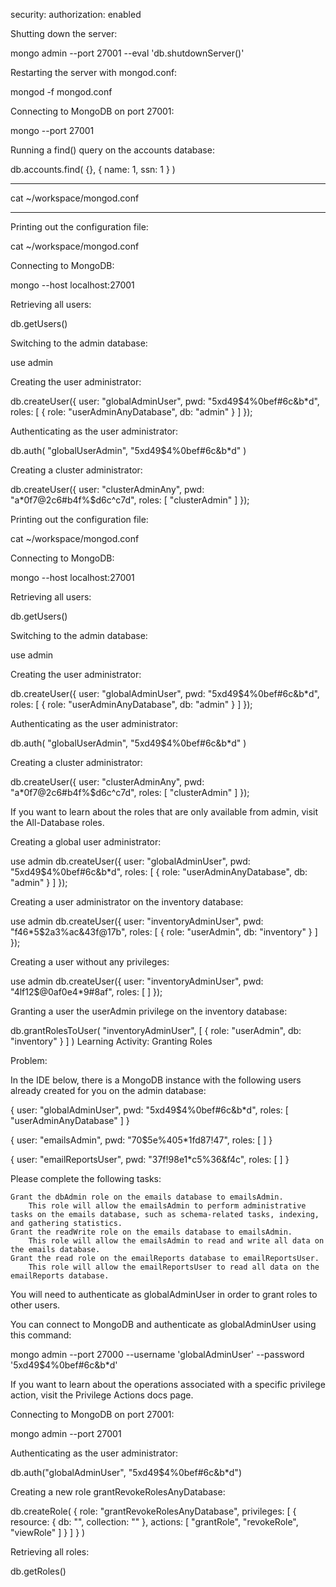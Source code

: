 security:
  authorization: enabled

  Shutting down the server:

mongo admin --port 27001 --eval 'db.shutdownServer()'

Restarting the server with mongod.conf:

mongod -f mongod.conf


Connecting to MongoDB on port 27001:

mongo --port 27001


Running a find() query on the accounts database:

db.accounts.find( {}, { name: 1, ssn: 1 } )


---------

cat ~/workspace/mongod.conf

--------


Printing out the configuration file:

cat ~/workspace/mongod.conf

Connecting to MongoDB:

mongo --host localhost:27001

Retrieving all users:

db.getUsers()

Switching to the admin database:

use admin

Creating the user administrator:

db.createUser({
  user: "globalAdminUser",
  pwd: "5xd49$4%0bef#6c&b*d",
  roles: [ { role: "userAdminAnyDatabase", db: "admin" } ]
});

Authenticating as the user administrator:

db.auth( "globalUserAdmin", "5xd49$4%0bef#6c&b*d" )

Creating a cluster administrator:

db.createUser({
  user: "clusterAdminAny",
  pwd: "a*0f7@2c6#b4f%$d6c^c7d",
  roles: [ "clusterAdmin" ]
});


<!-- restarting mongo db with new configuration -->

Printing out the configuration file:

cat ~/workspace/mongod.conf

Connecting to MongoDB:

mongo --host localhost:27001

Retrieving all users:

db.getUsers()

Switching to the admin database:

use admin

Creating the user administrator:

db.createUser({
  user: "globalAdminUser",
  pwd: "5xd49$4%0bef#6c&b*d",
  roles: [ { role: "userAdminAnyDatabase", db: "admin" } ]
});

Authenticating as the user administrator:

db.auth( "globalUserAdmin", "5xd49$4%0bef#6c&b*d" )

Creating a cluster administrator:

db.createUser({
  user: "clusterAdminAny",
  pwd: "a*0f7@2c6#b4f%$d6c^c7d",
  roles: [ "clusterAdmin" ]
});


<!-- role based access control -->
If you want to learn about the roles that are only available from admin, visit the All-Database roles.

Creating a global user administrator:

use admin
db.createUser({
  user: "globalAdminUser",
  pwd: "5xd49$4%0bef#6c&b*d",
  roles: [ {
    role: "userAdminAnyDatabase",
    db: "admin"
  } ]
});

Creating a user administrator on the inventory database:

use admin
db.createUser({
  user: "inventoryAdminUser",
  pwd: "f46*5$2a3%ac&43f@17b",
  roles: [
    { role: "userAdmin", db: "inventory" }
  ]
});

Creating a user without any privileges:

use admin
db.createUser({
  user: "inventoryAdminUser",
  pwd: "4lf12$@0af0e4*9#8af",
  roles: [ ]
});

Granting a user the userAdmin privilege on the inventory database:

db.grantRolesToUser(
   "inventoryAdminUser",
   [ { role: "userAdmin", db: "inventory" } ]
)
          <!--Chapter 2: Role-Based Access Control  -->
Learning Activity: Granting Roles

Problem:

In the IDE below, there is a MongoDB instance with the following users already created for you on the admin database:

{
  user: "globalAdminUser",
  pwd: "5xd49$4%0bef#6c&b*d",
  roles: [ "userAdminAnyDatabase" ]
}

{
  user: "emailsAdmin",
  pwd: "70$5e%405*1fd87!47",
  roles: [ ]
}

{
  user: "emailReportsUser",
  pwd: "37f!98e1*c5%36&f4c",
  roles: [ ]
}

Please complete the following tasks:

    Grant the dbAdmin role on the emails database to emailsAdmin.
        This role will allow the emailsAdmin to perform administrative tasks on the emails database, such as schema-related tasks, indexing, and gathering statistics.
    Grant the readWrite role on the emails database to emailsAdmin.
        This role will allow the emailsAdmin to read and write all data on the emails database.
    Grant the read role on the emailReports database to emailReportsUser.
        This role will allow the emailReportsUser to read all data on the emailReports database.

You will need to authenticate as globalAdminUser in order to grant roles to other users.

You can connect to MongoDB and authenticate as globalAdminUser using this command:

mongo admin --port 27000 --username 'globalAdminUser' --password '5xd49$4%0bef#6c&b*d'
<!-- User defined roles  -->

If you want to learn about the operations associated with a specific privilege action, visit the Privilege Actions docs page.

Connecting to MongoDB on port 27001:

mongo admin --port 27001

Authenticating as the user administrator:

db.auth("globalAdminUser", "5xd49$4%0bef#6c&b*d")

Creating a new role grantRevokeRolesAnyDatabase:

db.createRole(
 {
   role: "grantRevokeRolesAnyDatabase",
   privileges: [
     {
        resource: { db: "", collection: "" },
        actions: [ "grantRole", "revokeRole", "viewRole" ]
     }
   ]
 }
)

Retrieving all roles:

db.getRoles()


